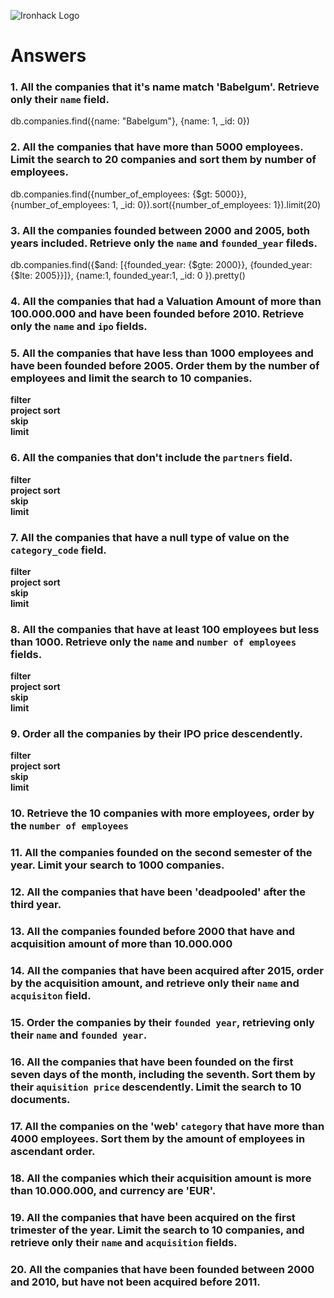 ![Ironhack Logo](https://i.imgur.com/1QgrNNw.png)

# Answers

### 1. All the companies that it's name match 'Babelgum'. Retrieve only their `name` field.
db.companies.find({name: "Babelgum"}, {name: 1, _id: 0})

### 2. All the companies that have more than 5000 employees. Limit the search to 20 companies and sort them by **number of employees**.
db.companies.find({number_of_employees: {$gt: 5000}}, {number_of_employees: 1, _id: 0}).sort({number_of_employees: 1}).limit(20)

### 3. All the companies founded between 2000 and 2005, both years included. Retrieve only the `name` and `founded_year` fileds.
db.companies.find({$and: [{founded_year: {$gte: 2000}}, {founded_year:{$lte: 2005}}]}, {name:1, founded_year:1, _id: 0 }).pretty()

### 4. All the companies that had a Valuation Amount of more than 100.000.000 and have been founded before 2010. Retrieve only the `name` and `ipo` fields.


### 5. All the companies that have less than 1000 employees and have been founded before 2005. Order them by the number of employees and limit the search to 10 companies.
**filter**  
**project** 
**sort**    
**skip**       
**limit**

### 6. All the companies that don't include the `partners` field.
**filter**  
**project** 
**sort**    
**skip**       
**limit**

### 7. All the companies that have a null type of value on the `category_code` field.
**filter**  
**project** 
**sort**    
**skip**       
**limit**

### 8. All the companies that have at least 100 employees but less than 1000. Retrieve only the `name` and `number of employees` fields.
**filter**  
**project** 
**sort**    
**skip**       
**limit**

### 9. Order all the companies by their IPO price descendently.
**filter**  
**project** 
**sort**    
**skip**       
**limit**

### 10. Retrieve the 10 companies with more employees, order by the `number of employees`

<!-- Your Code Goes Here -->

### 11. All the companies founded on the second semester of the year. Limit your search to 1000 companies.

<!-- Your Code Goes Here -->

### 12. All the companies that have been 'deadpooled' after the third year.

<!-- Your Code Goes Here -->

### 13. All the companies founded before 2000 that have and acquisition amount of more than 10.000.000

<!-- Your Code Goes Here -->

### 14. All the companies that have been acquired after 2015, order by the acquisition amount, and retrieve only their `name` and `acquisiton` field.

<!-- Your Code Goes Here -->

### 15. Order the companies by their `founded year`, retrieving only their `name` and `founded year`.

<!-- Your Code Goes Here -->

### 16. All the companies that have been founded on the first seven days of the month, including the seventh. Sort them by their `aquisition price` descendently. Limit the search to 10 documents.

<!-- Your Code Goes Here -->

### 17. All the companies on the 'web' `category` that have more than 4000 employees. Sort them by the amount of employees in ascendant order.

<!-- Your Code Goes Here -->

### 18. All the companies which their acquisition amount is more than 10.000.000, and currency are 'EUR'.

<!-- Your Code Goes Here -->

### 19. All the companies that have been acquired on the first trimester of the year. Limit the search to 10 companies, and retrieve only their `name` and `acquisition` fields.

<!-- Your Code Goes Here -->

### 20. All the companies that have been founded between 2000 and 2010, but have not been acquired before 2011.

<!-- Your Code Goes Here -->
